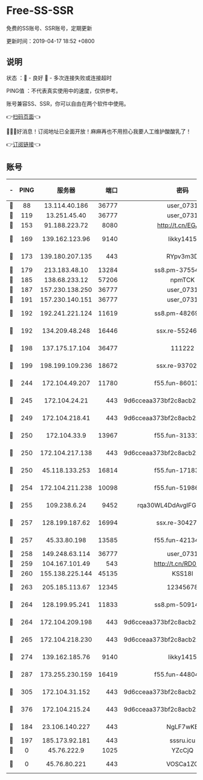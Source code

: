 # Free-SS-SSR

免费的SS账号、SSR账号，定期更新

更新时间：2019-04-17 18:52 +0800

## 说明

状态     ：🙂 - 良好 🙁 - 多次连接失败或连接超时

PING值   ：不代表真实使用中的速度，仅供参考。

账号兼容SS、SSR，你可以自由在两个软件中使用。

👉[扫码页面](https://liesauer.github.io/Free-SS-SSR/)👈

🎉🎉🎉好消息！订阅地址已全面开放！麻麻再也不用担心我要人工维护酸酸乳了！

👉[订阅链接](https://www.liesauer.net/yogurt/subscribe?ACCESS_TOKEN=DAYxR3mMaZAsaqUb)👈

## 账号

|-|PING|服务器|端口|密码|加密方式|区域|
|:----:|:----:|:-----:|-----:|:----:|:----:|:----:|
|🙂|88|13.114.40.186|36777|user_0731|chacha20|JP|
|🙂|119|13.251.45.40|36777|user_0731|chacha20|SG|
|🙂|153|91.188.223.72|8080|http://t.cn/EGJIyrl|rc4-md5|RU|
|🙂|169|139.162.123.96|9140|likky1415|aes-256-cfb|JP|
|🙂|173|139.180.207.135|443|RYpv3m3D|aes-256-cfb|JP|
|🙂|179|213.183.48.10|13284|ss8.pm-37554897|rc4-md5|RU|
|🙂|185|138.68.233.12|57206|npmTCK|rc4-md5|US|
|🙂|187|157.230.138.250|36777|user_0731|chacha20|US|
|🙂|191|157.230.140.151|36777|user_0731|chacha20|US|
|🙂|192|192.241.221.124|11619|ss8.pm-48269884|aes-256-cfb|US|
|🙂|192|134.209.48.248|16446|ssx.re-55246161|aes-256-cfb|US|
|🙂|198|137.175.17.104|36477|111222|aes-256-cfb|US|
|🙂|199|198.199.109.236|18672|ssx.re-93702065|aes-256-cfb|US|
|🙂|244|172.104.49.207|11780|f55.fun-86013900|aes-256-cfb|SG|
|🙂|245|172.104.24.21|443|9d6cceaa373bf2c8acb22e60b6a58be6|aes-256-cfb|US|
|🙂|249|172.104.218.41|443|9d6cceaa373bf2c8acb22e60b6a58be6|aes-256-cfb|US|
|🙂|250|172.104.33.9|13967|f55.fun-31331451|aes-256-cfb|SG|
|🙂|250|172.104.217.138|443|9d6cceaa373bf2c8acb22e60b6a58be6|aes-256-cfb|US|
|🙂|250|45.118.133.253|16814|f55.fun-17183295|aes-256-cfb|SG|
|🙂|254|172.104.211.238|10098|f55.fun-51986109|aes-256-cfb|US|
|🙂|255|109.238.6.24|9452|rqa30WL4DdAvgIFG6Fs3znzTa|aes-256-cfb|FR|
|🙂|257|128.199.187.62|16994|ssx.re-30427652|aes-256-cfb|SG|
|🙂|257|45.33.80.198|13585|f55.fun-42134475|aes-256-cfb|US|
|🙂|258|149.248.63.114|36777|user_0731|chacha20|CA|
|🙂|259|104.167.101.49|543|http://t.cn/RD0D7sx|rc4-md5|CA|
|🙂|260|155.138.225.144|45135|KSS18l|rc4-md5|US|
|🙂|263|205.185.113.67|12345|12345678|aes-256-cfb|US|
|🙂|264|128.199.95.241|11833|ss8.pm-50914023|aes-256-cfb|SG|
|🙂|264|172.104.209.198|443|9d6cceaa373bf2c8acb22e60b6a58be6|aes-256-cfb|US|
|🙂|265|172.104.218.230|443|9d6cceaa373bf2c8acb22e60b6a58be6|aes-256-cfb|US|
|🙂|274|139.162.185.76|9140|likky1415|aes-256-cfb|DE|
|🙂|287|173.255.230.159|16419|f55.fun-44804567|aes-256-cfb|US|
|🙂|305|172.104.31.152|443|9d6cceaa373bf2c8acb22e60b6a58be6|aes-256-cfb|US|
|🙂|376|172.104.215.24|443|9d6cceaa373bf2c8acb22e60b6a58be6|aes-256-cfb|US|
|🙂|184|23.106.140.227|443|NgLF7wKB|aes-256-cfb|US|
|🙂|197|185.173.92.181|443|sssru.icu|rc4-md5|RU|
|🙁|0|45.76.222.9|1025|YZcCjQ|rc4-md5|JP|
|🙁|0|45.76.80.221|443|VOSCa1ZG|aes-256-cfb|DE|
